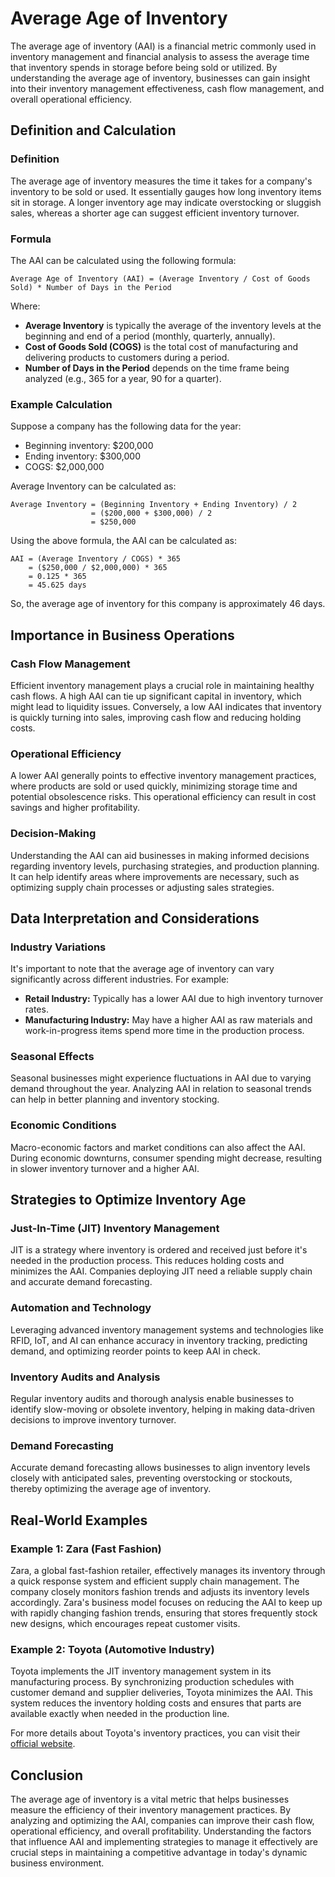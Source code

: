 # Average Age of Inventory

The average age of inventory (AAI) is a financial metric commonly used in inventory management and financial analysis to assess the average time that inventory spends in storage before being sold or utilized. By understanding the average age of inventory, businesses can gain insight into their inventory management effectiveness, cash flow management, and overall operational efficiency. 

## Definition and Calculation

### Definition

The average age of inventory measures the time it takes for a company's inventory to be sold or used. It essentially gauges how long inventory items sit in storage. A longer inventory age may indicate overstocking or sluggish sales, whereas a shorter age can suggest efficient inventory turnover.

### Formula

The AAI can be calculated using the following formula:

```
Average Age of Inventory (AAI) = (Average Inventory / Cost of Goods Sold) * Number of Days in the Period
```

Where:
- **Average Inventory** is typically the average of the inventory levels at the beginning and end of a period (monthly, quarterly, annually).
- **Cost of Goods Sold (COGS)** is the total cost of manufacturing and delivering products to customers during a period.
- **Number of Days in the Period** depends on the time frame being analyzed (e.g., 365 for a year, 90 for a quarter).

### Example Calculation

Suppose a company has the following data for the year:
- Beginning inventory: $200,000
- Ending inventory: $300,000
- COGS: $2,000,000

Average Inventory can be calculated as:
```
Average Inventory = (Beginning Inventory + Ending Inventory) / 2
                  = ($200,000 + $300,000) / 2
                  = $250,000
```

Using the above formula, the AAI can be calculated as:
```
AAI = (Average Inventory / COGS) * 365
    = ($250,000 / $2,000,000) * 365
    = 0.125 * 365
    = 45.625 days
```

So, the average age of inventory for this company is approximately 46 days.

## Importance in Business Operations

### Cash Flow Management

Efficient inventory management plays a crucial role in maintaining healthy cash flows. A high AAI can tie up significant capital in inventory, which might lead to liquidity issues. Conversely, a low AAI indicates that inventory is quickly turning into sales, improving cash flow and reducing holding costs.

### Operational Efficiency

A lower AAI generally points to effective inventory management practices, where products are sold or used quickly, minimizing storage time and potential obsolescence risks. This operational efficiency can result in cost savings and higher profitability.

### Decision-Making

Understanding the AAI can aid businesses in making informed decisions regarding inventory levels, purchasing strategies, and production planning. It can help identify areas where improvements are necessary, such as optimizing supply chain processes or adjusting sales strategies.

## Data Interpretation and Considerations

### Industry Variations

It's important to note that the average age of inventory can vary significantly across different industries. For example:
- **Retail Industry:** Typically has a lower AAI due to high inventory turnover rates.
- **Manufacturing Industry:** May have a higher AAI as raw materials and work-in-progress items spend more time in the production process.

### Seasonal Effects

Seasonal businesses might experience fluctuations in AAI due to varying demand throughout the year. Analyzing AAI in relation to seasonal trends can help in better planning and inventory stocking.

### Economic Conditions

Macro-economic factors and market conditions can also affect the AAI. During economic downturns, consumer spending might decrease, resulting in slower inventory turnover and a higher AAI.

## Strategies to Optimize Inventory Age

### Just-In-Time (JIT) Inventory Management

JIT is a strategy where inventory is ordered and received just before it's needed in the production process. This reduces holding costs and minimizes the AAI. Companies deploying JIT need a reliable supply chain and accurate demand forecasting.

### Automation and Technology

Leveraging advanced inventory management systems and technologies like RFID, IoT, and AI can enhance accuracy in inventory tracking, predicting demand, and optimizing reorder points to keep AAI in check.

### Inventory Audits and Analysis

Regular inventory audits and thorough analysis enable businesses to identify slow-moving or obsolete inventory, helping in making data-driven decisions to improve inventory turnover.

### Demand Forecasting

Accurate demand forecasting allows businesses to align inventory levels closely with anticipated sales, preventing overstocking or stockouts, thereby optimizing the average age of inventory.

## Real-World Examples

### Example 1: Zara (Fast Fashion)

Zara, a global fast-fashion retailer, effectively manages its inventory through a quick response system and efficient supply chain management. The company closely monitors fashion trends and adjusts its inventory levels accordingly. Zara's business model focuses on reducing the AAI to keep up with rapidly changing fashion trends, ensuring that stores frequently stock new designs, which encourages repeat customer visits.

### Example 2: Toyota (Automotive Industry)

Toyota implements the JIT inventory management system in its manufacturing process. By synchronizing production schedules with customer demand and supplier deliveries, Toyota minimizes the AAI. This system reduces the inventory holding costs and ensures that parts are available exactly when needed in the production line.

For more details about Toyota's inventory practices, you can visit their [official website](https://www.toyota-global.com/company/vision_philosophy/toyota_production_system/just-in-time.html).

## Conclusion

The average age of inventory is a vital metric that helps businesses measure the efficiency of their inventory management practices. By analyzing and optimizing the AAI, companies can improve their cash flow, operational efficiency, and overall profitability. Understanding the factors that influence AAI and implementing strategies to manage it effectively are crucial steps in maintaining a competitive advantage in today's dynamic business environment.